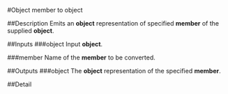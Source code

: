 #Object member to object

##Description
Emits an **object** representation of specified **member** of the supplied **object**.

##Inputs
###object
Input **object**.

###member
Name of the **member** to be converted.

##Outputs
###object
The **object** representation of the specified **member**.

##Detail

